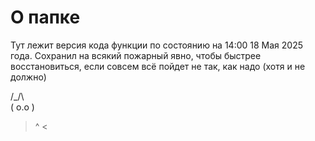 # О папке

Тут лежит версия кода функции по состоянию на 14:00 18 Мая 2025 года.
Сохранил на всякий пожарный явно, чтобы быстрее восстановиться, если совсем всё пойдет не так, как надо (хотя и не должно)

 /\_/\  
( o.o ) 
 > ^ < 

 